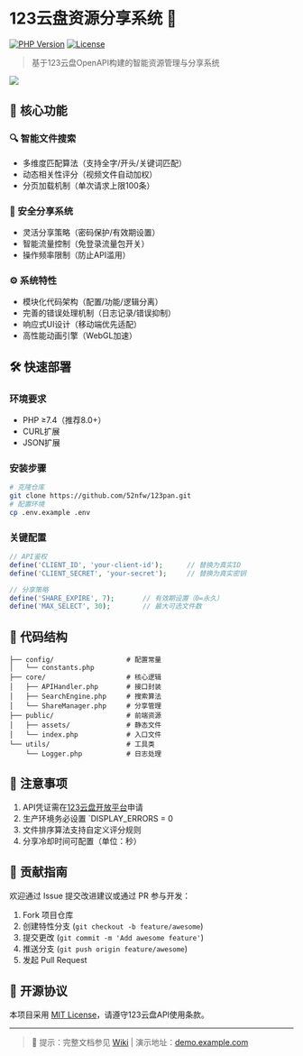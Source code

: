 # 123云盘资源分享系统 🚀

[![PHP Version](https://img.shields.io/badge/PHP-7.4%2B-blue.svg)](https://php.net/)
[![License](https://img.shields.io/badge/License-MIT-green.svg)](LICENSE)

> 基于123云盘OpenAPI构建的智能资源管理与分享系统

![](https://via.placeholder.com/800x400.png?text=System+Preview)

## 🌟 核心功能

### 🔍 智能文件搜索
- 多维度匹配算法（支持全字/开头/关键词匹配）
- 动态相关性评分（视频文件自动加权）
- 分页加载机制（单次请求上限100条）

### 🔗 安全分享系统
- 灵活分享策略（密码保护/有效期设置）
- 智能流量控制（免登录流量包开关）
- 操作频率限制（防止API滥用）

### ⚙️ 系统特性
- 模块化代码架构（配置/功能/逻辑分离）
- 完善的错误处理机制（日志记录/错误抑制）
- 响应式UI设计（移动端优先适配）
- 高性能动画引擎（WebGL加速）

## 🛠️ 快速部署

### 环境要求
- PHP ≥7.4（推荐8.0+）
- CURL扩展
- JSON扩展

### 安装步骤
```bash
# 克隆仓库
git clone https://github.com/52nfw/123pan.git
# 配置环境
cp .env.example .env
```

### 关键配置
```php
// API鉴权
define('CLIENT_ID', 'your-client-id');      // 替换为真实ID
define('CLIENT_SECRET', 'your-secret');     // 替换为真实密钥

// 分享策略
define('SHARE_EXPIRE', 7);       // 有效期设置（0=永久）
define('MAX_SELECT', 30);        // 最大可选文件数
```

## 📂 代码结构
```
├── config/                  # 配置常量
│   └── constants.php
├── core/                    # 核心逻辑
│   ├── APIHandler.php       # 接口封装
│   ├── SearchEngine.php     # 搜索算法
│   └── ShareManager.php     # 分享管理
├── public/                  # 前端资源
│   ├── assets/              # 静态文件
│   └── index.php            # 入口文件
└── utils/                   # 工具类
    └── Logger.php           # 日志处理
```

## 🚨 注意事项
1. API凭证需在[123云盘开放平台](https://open.123pan.com)申请
2. 生产环境务必设置 `DISPLAY_ERRORS = 0
3. 文件排序算法支持自定义评分规则
4. 分享冷却时间可配置（单位：秒）

## 🤝 贡献指南
欢迎通过 Issue 提交改进建议或通过 PR 参与开发：
1. Fork 项目仓库
2. 创建特性分支 (`git checkout -b feature/awesome`)
3. 提交更改 (`git commit -m 'Add awesome feature'`)
4. 推送分支 (`git push origin feature/awesome`)
5. 发起 Pull Request

## 📜 开源协议
本项目采用 [MIT License](LICENSE)，请遵守123云盘API使用条款。

---

> 📌 提示：完整文档参见 [Wiki](https://github.com/yourname/123pan-system/wiki) | 演示地址：[demo.example.com](https://demo.example.com)

